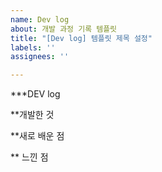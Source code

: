 ```yaml
---
name: Dev log
about: 개발 과정 기록 템플릿
title: "[Dev log] 템플릿 제목 설정"
labels: ''
assignees: ''

---
```


***DEV log

**개발한 것

**새로 배운 점

** 느낀 점

